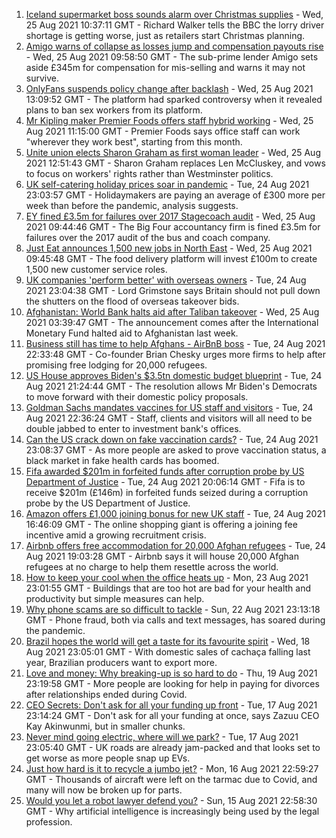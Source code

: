 1. [Iceland supermarket boss sounds alarm over Christmas supplies](https://www.bbc.co.uk/news/business-58329439?at_medium=RSS&at_campaign=KARANGA) - Wed, 25 Aug 2021 10:37:11 GMT - Richard Walker tells the BBC the lorry driver shortage is getting worse, just as retailers start Christmas planning.
2. [Amigo warns of collapse as losses jump and compensation payouts rise](https://www.bbc.co.uk/news/business-58328124?at_medium=RSS&at_campaign=KARANGA) - Wed, 25 Aug 2021 09:58:50 GMT - The sub-prime lender Amigo sets aside £345m for compensation for mis-selling and warns it may not survive.
3. [OnlyFans suspends policy change after backlash](https://www.bbc.co.uk/news/technology-58331722?at_medium=RSS&at_campaign=KARANGA) - Wed, 25 Aug 2021 13:09:52 GMT - The platform had sparked controversy when it revealed plans to ban sex workers from its platform.
4. [Mr Kipling maker Premier Foods offers staff hybrid working](https://www.bbc.co.uk/news/business-58331084?at_medium=RSS&at_campaign=KARANGA) - Wed, 25 Aug 2021 11:15:00 GMT - Premier Foods says office staff can work "wherever they work best", starting from this month.
5. [Unite union elects Sharon Graham as first woman leader](https://www.bbc.co.uk/news/uk-politics-58331178?at_medium=RSS&at_campaign=KARANGA) - Wed, 25 Aug 2021 12:51:43 GMT - Sharon Graham replaces Len McCluskey, and vows to focus on workers' rights rather than Westminster politics.
6. [UK self-catering holiday prices soar in pandemic](https://www.bbc.co.uk/news/business-58320668?at_medium=RSS&at_campaign=KARANGA) - Tue, 24 Aug 2021 23:03:57 GMT - Holidaymakers are paying an average of £300 more per week than before the pandemic, analysis suggests.
7. [EY fined £3.5m for failures over 2017 Stagecoach audit](https://www.bbc.co.uk/news/business-58329437?at_medium=RSS&at_campaign=KARANGA) - Wed, 25 Aug 2021 09:44:46 GMT - The Big Four accountancy firm is fined £3.5m for failures over the 2017 audit of the bus and coach company.
8. [Just Eat announces 1,500 new jobs in North East](https://www.bbc.co.uk/news/business-58277030?at_medium=RSS&at_campaign=KARANGA) - Wed, 25 Aug 2021 09:45:48 GMT - The food delivery platform will invest £100m to create 1,500 new customer service roles.
9. [UK companies 'perform better' with overseas owners](https://www.bbc.co.uk/news/business-58321735?at_medium=RSS&at_campaign=KARANGA) - Tue, 24 Aug 2021 23:04:38 GMT - Lord Grimstone says Britain should not pull down the shutters on the flood of overseas takeover bids.
10. [Afghanistan: World Bank halts aid after Taliban takeover](https://www.bbc.co.uk/news/business-58325545?at_medium=RSS&at_campaign=KARANGA) - Wed, 25 Aug 2021 03:39:47 GMT - The announcement comes after the International Monetary Fund halted aid to Afghanistan last week.
11. [Business still has time to help Afghans - AirBnB boss](https://www.bbc.co.uk/news/business-58324810?at_medium=RSS&at_campaign=KARANGA) - Tue, 24 Aug 2021 22:33:48 GMT - Co-founder Brian Chesky urges more firms to help after promising free lodging for 20,000 refugees.
12. [US House approves Biden's $3.5tn domestic budget blueprint](https://www.bbc.co.uk/news/world-us-canada-58324640?at_medium=RSS&at_campaign=KARANGA) - Tue, 24 Aug 2021 21:24:44 GMT - The resolution allows Mr Biden's Democrats to move forward with their domestic policy proposals.
13. [Goldman Sachs mandates vaccines for US staff and visitors](https://www.bbc.co.uk/news/business-58321737?at_medium=RSS&at_campaign=KARANGA) - Tue, 24 Aug 2021 22:36:24 GMT - Staff, clients and visitors will all need to be double jabbed to enter to investment bank's offices.
14. [Can the US crack down on fake vaccination cards?](https://www.bbc.co.uk/news/business-58309026?at_medium=RSS&at_campaign=KARANGA) - Tue, 24 Aug 2021 23:08:37 GMT - As more people are asked to prove vaccination status, a black market in fake health cards has boomed.
15. [Fifa awarded $201m in forfeited funds after corruption probe by US Department of Justice](https://www.bbc.co.uk/sport/football/58323327?at_medium=RSS&at_campaign=KARANGA) - Tue, 24 Aug 2021 20:06:14 GMT - Fifa is to receive $201m (£146m) in forfeited funds seized during a corruption probe by the US Department of Justice.
16. [Amazon offers £1,000 joining bonus for new UK staff](https://www.bbc.co.uk/news/business-58321728?at_medium=RSS&at_campaign=KARANGA) - Tue, 24 Aug 2021 16:46:09 GMT - The online shopping giant is offering a joining fee incentive amid a growing recruitment crisis.
17. [Airbnb offers free accommodation for 20,000 Afghan refugees](https://www.bbc.co.uk/news/business-58315378?at_medium=RSS&at_campaign=KARANGA) - Tue, 24 Aug 2021 19:03:28 GMT - Airbnb says it will house 20,000 Afghan refugees at no charge to help them resettle across the world.
18. [How to keep your cool when the office heats up](https://www.bbc.co.uk/news/business-58055140?at_medium=RSS&at_campaign=KARANGA) - Mon, 23 Aug 2021 23:01:55 GMT - Buildings that are too hot are bad for your health and productivity but simple measures can help.
19. [Why phone scams are so difficult to tackle](https://www.bbc.co.uk/news/business-58254354?at_medium=RSS&at_campaign=KARANGA) - Sun, 22 Aug 2021 23:13:18 GMT - Phone fraud, both via calls and text messages, has soared during the pandemic.
20. [Brazil hopes the world will get a taste for its favourite spirit](https://www.bbc.co.uk/news/business-58241729?at_medium=RSS&at_campaign=KARANGA) - Wed, 18 Aug 2021 23:05:01 GMT - With domestic sales of cachaça falling last year, Brazilian producers want to export more.
21. [Love and money: Why breaking-up is so hard to do](https://www.bbc.co.uk/news/business-58245247?at_medium=RSS&at_campaign=KARANGA) - Thu, 19 Aug 2021 23:19:58 GMT - More people are looking for help in paying for divorces after relationships ended during Covid.
22. [CEO Secrets: Don't ask for all your funding up front](https://www.bbc.co.uk/news/business-58207678?at_medium=RSS&at_campaign=KARANGA) - Tue, 17 Aug 2021 23:14:24 GMT - Don't ask for all your funding at once, says Zazuu CEO Kay Akinwunmi, but in smaller chunks.
23. [Never mind going electric, where will we park?](https://www.bbc.co.uk/news/business-56748346?at_medium=RSS&at_campaign=KARANGA) - Tue, 17 Aug 2021 23:05:40 GMT - UK roads are already jam-packed and that looks set to get worse as more people snap up EVs.
24. [Just how hard is it to recycle a jumbo jet?](https://www.bbc.co.uk/news/business-57983174?at_medium=RSS&at_campaign=KARANGA) - Mon, 16 Aug 2021 22:59:27 GMT - Thousands of aircraft were left on the tarmac due to Covid, and many will now be broken up for parts.
25. [Would you let a robot lawyer defend you?](https://www.bbc.co.uk/news/business-58158820?at_medium=RSS&at_campaign=KARANGA) - Sun, 15 Aug 2021 22:58:30 GMT - Why artificial intelligence is increasingly being used by the legal profession.
